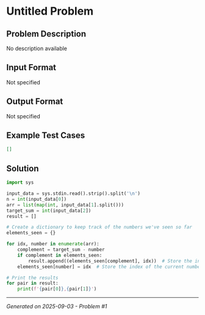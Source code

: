 # Untitled Problem

## Problem Description
No description available

## Input Format
Not specified

## Output Format
Not specified

## Example Test Cases
```json
[]
```

## Solution
```python
import sys

input_data = sys.stdin.read().strip().split('\n')
n = int(input_data[0])
arr = list(map(int, input_data[1].split()))
target_sum = int(input_data[2])
result = []

# Create a dictionary to keep track of the numbers we've seen so far
elements_seen = {}

for idx, number in enumerate(arr):
    complement = target_sum - number
    if complement in elements_seen:
        result.append((elements_seen[complement], idx))  # Store the indices of the pair
    elements_seen[number] = idx  # Store the index of the current number

# Print the results
for pair in result:
    print(f'{pair[0]},{pair[1]}')
```

---
*Generated on 2025-09-03 - Problem #1*